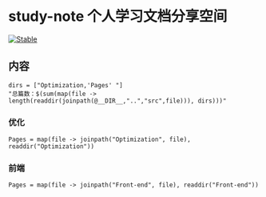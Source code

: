 # study-note 个人学习文档分享空间

[![Stable](https://img.shields.io/badge/docs-stable-blue.svg)](https://ccchhhddd.github.io/study-note/dev/)

## 内容

```@eval
dirs = ["Optimization,'Pages' "]
"总篇数：$(sum(map(file -> length(readdir(joinpath(@__DIR__,"..","src",file))), dirs)))"
```

### 优化

```@contents
Pages = map(file -> joinpath("Optimization", file), readdir("Optimization"))
```

### 前端
```@contents
Pages = map(file -> joinpath("Front-end", file), readdir("Front-end"))
```

